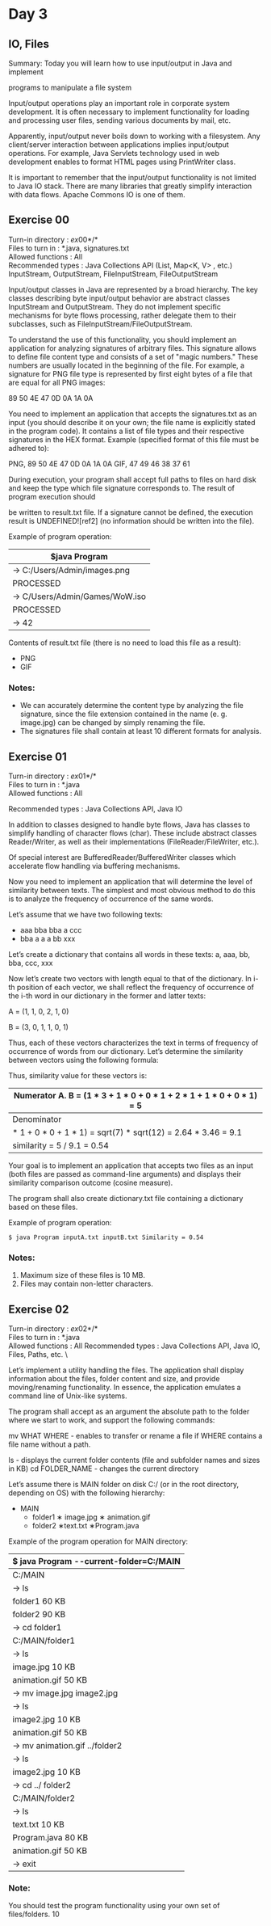 # Day 3

## IO, Files

Summary: Today you will learn how to use input/output in Java and implement

programs to manipulate a file system

Input/output operations play an important role in corporate system development. It is often necessary to implement functionality for loading and processing user files, sending various documents by mail, etc.

Apparently, input/output never boils down to working with a filesystem. Any client/server interaction between applications implies input/output operations. For example, Java Servlets technology used in web development enables to format HTML pages using PrintWriter class.

It is important to remember that the input/output functionality is not limited to Java IO stack. There are many libraries that greatly simplify interaction with data flows. Apache Commons IO is one of them.


## Exercise 00
Turn-in directory : *ex*00*/* \
Files to turn in : \*.java, signatures.txt \
Allowed functions : All \
Recommended types : Java Collections API (List<T>, Map<K, V> , etc.) InputStream, OutputStream, FileInputStream, FileOutputStream

Input/output classes in Java are represented by a broad hierarchy. The key classes describing byte input/output behavior are abstract classes InputStream and OutputStream. They do not implement specific mechanisms for byte flows processing, rather delegate them to their subclasses, such as FileInputStream/FileOutputStream.

To understand the use of this functionality, you should implement an application for analyzing signatures of arbitrary files. This signature allows to define file content type and consists of a set of "magic numbers." These numbers are usually located in the beginning of the file. For example, a signature for PNG file type is represented by first eight bytes of a file that are equal for all PNG images:

89 50 4E 47 0D 0A 1A 0A

You need to implement an application that accepts the signatures.txt as an input (you should describe it on your own; the file name is explicitly stated in the program code). It contains a list of file types and their respective signatures in the HEX format. Example (specified format of this file must be adhered to):

PNG, 89 50 4E 47 0D 0A 1A 0A GIF, 47 49 46 38 37 61

During execution, your program shall accept full paths to files on hard disk and keep the type which file signature corresponds to. The result of program execution should

be written to result.txt file. If a signature cannot be defined, the execution result is UNDEFINED![ref2] (no information should be written into the file).

Example of program operation:



|$java Program|
| - |
|-> C:/Users/Admin/images.png|
|PROCESSED|
|-> C/Users/Admin/Games/WoW.iso|
|PROCESSED|
|-> 42|

Contents of result.txt file (there is no need to load this file as a result): 
- PNG
- GIF

### Notes:
- We can accurately determine the content type by analyzing the file signature, since the file extension contained in the name (e. g. image.jpg) can be changed by simply renaming the file.
- The signatures file shall contain at least 10 different formats for analysis.

## Exercise 01

Turn-in directory : *ex*01*/* \
Files to turn in : \*.java \
Allowed functions : All</p><p>Recommended types : Java Collections API, Java IO

In addition to classes designed to handle byte flows, Java has classes to simplify handling of character flows (char). These include abstract classes Reader/Writer, as well as their implementations (FileReader/FileWriter, etc.).

Of special interest are BufferedReader/BufferedWriter classes which accelerate flow handling via buffering mechanisms.

Now you need to implement an application that will determine the level of similarity between texts. The simplest and most obvious method to do this is to analyze the frequency of occurrence of the same words.

Let’s assume that we have two following texts:

- aaa bba bba a ссс
- bba a a a bb xxx

Let’s create a dictionary that contains all words in these texts: a, aaa, bb, bba, ccc, xxx

Now let’s create two vectors with length equal to that of the dictionary. In i-th position of each vector, we shall reflect the frequency of occurrence of the i-th word in our dictionary in the former and latter texts:

A = (1, 1, 0, 2, 1, 0)

B = (3, 0, 1, 1, 0, 1)

Thus, each of these vectors characterizes the text in terms of frequency of occurrence of words from our dictionary. Let’s determine the similarity between vectors using the following formula:



Thus, similarity value for these vectors is:



|Numerator A. B = (1 \* 3 + 1 \* 0 + 0 \* 1 + 2 \* 1 + 1 \* 0 + 0 \* 1) = 5|
| - |
|Denominator ||A|| \* || B|| = sqrt(1 \* 1 + 1 \* 1 + 0 \* 0 + 2 \* 2 + 1 \* 1 + 0 \* 0) \* sqrt(3 \* 3 + 0 \* 0 + 1 \* 1 + 1|
|\* 1 + 0 \* 0 + 1 \* 1) = sqrt(7) \* sqrt(12) = 2.64 \* 3.46 = 9.1|
|similarity = 5 / 9.1 = 0.54|

Your goal is to implement an application that accepts two files as an input (both files are passed as command-line arguments) and displays their similarity comparison outcome (cosine measure).

The program shall also create dictionary.txt file containing a dictionary based on these files.

Example of program operation:

`$ java Program inputA.txt inputB.txt Similarity = 0.54`

### Notes:

1. Maximum size of these files is 10 MB.
2. Files may contain non-letter characters.


## Exercise 02
Turn-in directory : *ex*02*/* \
Files to turn in : \*.java \
Allowed functions : All Recommended types : Java Collections API, Java IO, Files, Paths, etc. \

Let’s implement a utility handling the files. The application shall display information about the files, folder content and size, and provide moving/renaming functionality. In essence, the application emulates a command line of Unix-like systems.

The program shall accept as an argument the absolute path to the folder where we start to work, and support the following commands:

mv WHAT WHERE - enables to transfer or rename a file if WHERE contains a file name without a path.

ls - displays the current folder contents (file and subfolder names and sizes in KB) cd FOLDER\_NAME - changes the current directory

Let’s assume there is MAIN folder on disk C:/ (or in the root directory, depending on OS) with the following hierarchy:

- MAIN
  - folder1
    ∗ image.jpg
    ∗ animation.gif
  - folder2
    ∗text.txt
    ∗Program.java

Example of the program operation for MAIN directory:



|$ java Program --current-folder=C:/MAIN|
| - |
|C:/MAIN|
|-> ls|
|folder1 60 KB|
|folder2 90 KB|
|-> cd folder1|
|C:/MAIN/folder1|
|-> ls|
|image.jpg 10 KB|
|animation.gif 50 KB|
|-> mv image.jpg image2.jpg|
|-> ls|
|image2.jpg 10 KB|
|animation.gif 50 KB|
|-> mv animation.gif ../folder2|
|-> ls|
|image2.jpg 10 KB|
|-> cd ../ folder2|
|C:/MAIN/folder2|
|-> ls|
|text.txt 10 KB|
|Program.java 80 KB|
|animation.gif 50 KB|
|-> exit|

### Note:
You should test the program functionality using your own set of files/folders.
10
